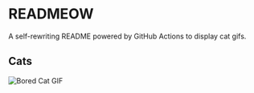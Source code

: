 # READMEOW

A self-rewriting README powered by GitHub Actions to display cat gifs.

## Cats

![Bored Cat GIF](https://media3.giphy.com/media/v1.Y2lkPTlhY2QwMmRhc2wydWp5Y2IwZnM3eGNjaTQ3N2Fya3F3MDV5ZWdqb2drZXl6Y3dpMiZlcD12MV9naWZzX3NlYXJjaCZjdD1n/mlvseq9yvZhba/200.gif)
